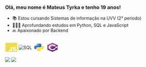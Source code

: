 ### Olá, meu nome é Mateus Tyrka e tenho 19 anos!

- 📚 Estou cursando Sistemas de informação na UVV (2° periodo)
- 👨🏻‍💻 Aprofundando estudos em Python, SQL e JavaScript
- 🔙 Apaixonado por Backend

<div style="display: inline_block"><br>
  <img align="center" alt="Js" height="30" width="40" src="https://raw.githubusercontent.com/devicons/devicon/master/icons/javascript/javascript-plain.svg">
  <img align="center" alt="SQL" height="30" width="40" src="https://static-00.iconduck.com/assets.00/sql-database-sql-azure-icon-1955x2048-4pmty46t.png">
  <img align="center" alt="Python" height="30" width="40" src="https://raw.githubusercontent.com/devicons/devicon/master/icons/python/python-original.svg">
  <img align="center" alt="Csharp" height="30" width="40" src="https://raw.githubusercontent.com/devicons/devicon/master/icons/csharp/csharp-original.svg">
</div>

<br>

<div> 
  <a href="https://www.instagram.com/mateus.tyrka/" target="_blank"><img src="https://img.shields.io/badge/-Instagram-%23E4405F?style=for-the-badge&logo=instagram&logoColor=white" target="_blank"></a>
  <a href="https://www.linkedin.com/in/mateus-tyrka-86108722b/" target="_blank"><img src="https://img.shields.io/badge/-LinkedIn-%230077B5?style=for-the-badge&logo=linkedin&logoColor=white" target="_blank"></a> 
  
</div>
